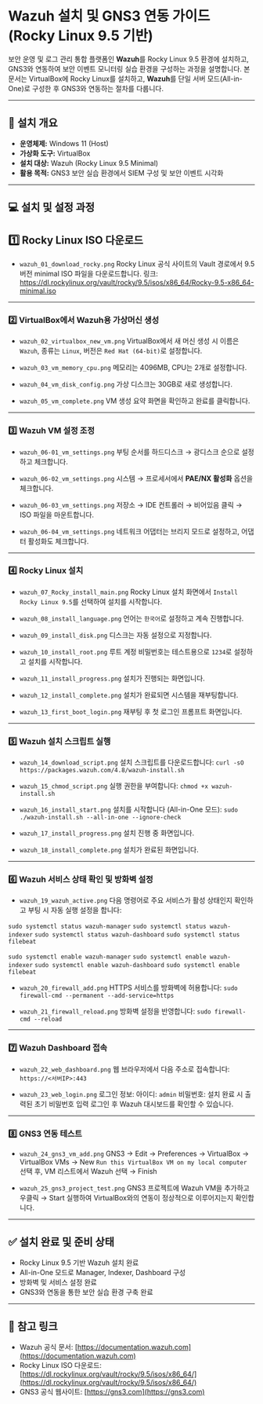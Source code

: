 # Wazuh 설치 및 GNS3 연동 가이드 (Rocky Linux 9.5 기반)

보안 운영 및 로그 관리 통합 플랫폼인 **Wazuh**를 Rocky Linux 9.5 환경에 설치하고, GNS3와 연동하여 보안 이벤트 모니터링 실습 환경을 구성하는 과정을 설명합니다.
본 문서는 VirtualBox에 Rocky Linux를 설치하고, **Wazuh**를 단일 서버 모드(All-in-One)로 구성한 후 GNS3와 연동하는 절차를 다룹니다.

---

## 📌 설치 개요

- **운영체제:** Windows 11 (Host)
- **가상화 도구:** VirtualBox
- **설치 대상:** Wazuh (Rocky Linux 9.5 Minimal)
- **활용 목적:** GNS3 보안 실습 환경에서 SIEM 구성 및 보안 이벤트 시각화

---

## 💻 설치 및 설정 과정

## 1️⃣ Rocky Linux ISO 다운로드

- `wazuh_01_download_rocky.png`
 Rocky Linux 공식 사이트의 Vault 경로에서 9.5 버전 minimal ISO 파일을 다운로드합니다.
 링크: https://dl.rockylinux.org/vault/rocky/9.5/isos/x86_64/Rocky-9.5-x86_64-minimal.iso

 ---

 ### 2️⃣ VirtualBox에서 Wazuh용 가상머신 생성

- `wazuh_02_virtualbox_new_vm.png`
 VirtualBox에서 새 머신 생성 시 이름은 `Wazuh`, 종류는 `Linux`, 버전은 `Red Hat (64-bit)`로 설정합니다.

- `wazuh_03_vm_memory_cpu.png`
 메모리는 4096MB, CPU는 2개로 설정합니다.

- `wazuh_04_vm_disk_config.png`
 가상 디스크는 30GB로 새로 생성합니다.

- `wazuh_05_vm_complete.png`
 VM 생성 요약 화면을 확인하고 완료를 클릭합니다.

 ---

 ### 3️⃣ Wazuh VM 설정 조정

- `wazuh_06-01_vm_settings.png`
 부팅 순서를 하드디스크 → 광디스크 순으로 설정하고 체크합니다.

- `wazuh_06-02_vm_settings.png`
 시스템 → 프로세서에서 **PAE/NX 활성화** 옵션을 체크합니다.

- `wazuh_06-03_vm_settings.png`
 저장소 → IDE 컨트롤러 → 비어있음 클릭 → ISO 파일을 마운트합니다.

- `wazuh_06-04_vm_settings.png`
 네트워크 어댑터는 브리지 모드로 설정하고, 어댑터 활성화도 체크합니다.

 ---

 ### 4️⃣ Rocky Linux 설치

- `wazuh_07_Rocky_install_main.png`
 Rocky Linux 설치 화면에서 `Install Rocky Linux 9.5`를 선택하여 설치를 시작합니다.

- `wazuh_08_install_language.png`
 언어는 `한국어`로 설정하고 계속 진행합니다.

- `wazuh_09_install_disk.png`
 디스크는 자동 설정으로 지정합니다.

- `wazuh_10_install_root.png`
 루트 계정 비밀번호는 테스트용으로 `1234`로 설정하고 설치를 시작합니다.

- `wazuh_11_install_progress.png`
 설치가 진행되는 화면입니다.

- `wazuh_12_install_complete.png`
 설치가 완료되면 시스템을 재부팅합니다.

- `wazuh_13_first_boot_login.png`
 재부팅 후 첫 로그인 프롬프트 화면입니다.

 ---

 ### 5️⃣ Wazuh 설치 스크립트 실행

- `wazuh_14_download_script.png`
 설치 스크립트를 다운로드합니다:
 `curl -sO https://packages.wazuh.com/4.8/wazuh-install.sh`


- `wazuh_15_chmod_script.png`
 실행 권한을 부여합니다:
 `chmod +x wazuh-install.sh`


- `wazuh_16_install_start.png`
 설치를 시작합니다 (All-in-One 모드):
 `sudo ./wazuh-install.sh --all-in-one --ignore-check`


- `wazuh_17_install_progress.png`
 설치 진행 중 화면입니다.

- `wazuh_18_install_complete.png`
 설치가 완료된 화면입니다.

 ---

### 6️⃣ Wazuh 서비스 상태 확인 및 방화벽 설정

- `wazuh_19_wazuh_active.png`
 다음 명령어로 주요 서비스가 활성 상태인지 확인하고 부팅 시 자동 실행 설정을 합니다:

 `sudo systemctl status wazuh-manager`
 `sudo systemctl status wazuh-indexer`
 `sudo systemctl status wazuh-dashboard`
 `sudo systemctl status filebeat`

 `sudo systemctl enable wazuh-manager`
 `sudo systemctl enable wazuh-indexer`
 `sudo systemctl enable wazuh-dashboard`
 `sudo systemctl enable filebeat`


- `wazuh_20_firewall_add.png`
 HTTPS 서비스를 방화벽에 허용합니다:
 `sudo firewall-cmd --permanent --add-service=https`


- `wazuh_21_firewall_reload.png`
 방화벽 설정을 반영합니다:
 `sudo firewall-cmd --reload`

 ---

### 7️⃣ Wazuh Dashboard 접속

- `wazuh_22_web_dashboard.png`
 웹 브라우저에서 다음 주소로 접속합니다:
 `https://<서버IP>:443`

- `wazuh_23_web_login.png`
 로그인 정보:
 아이디: `admin`
 비밀번호: 설치 완료 시 출력된 초기 비밀번호 입력
 로그인 후 Wazuh 대시보드를 확인할 수 있습니다.

 ---

### 8️⃣ GNS3 연동 테스트

- `wazuh_24_gns3_vm_add.png`
 GNS3 → Edit → Preferences → VirtualBox → VirtualBox VMs → New
 `Run this VirtualBox VM on my local computer` 선택 후, VM 리스트에서 Wazuh 선택 → Finish

- `wazuh_25_gns3_project_test.png`
 GNS3 프로젝트에 Wazuh VM을 추가하고 우클릭 → Start 실행하여 VirtualBox와의 연동이 정상적으로 이루어지는지 확인합니다.

 ---

 ## ✅ 설치 완료 및 준비 상태

- Rocky Linux 9.5 기반 Wazuh 설치 완료
- All-in-One 모드로 Manager, Indexer, Dashboard 구성
- 방화벽 및 서비스 설정 완료
- GNS3와 연동을 통한 보안 실습 환경 구축 완료

---

## 📎 참고 링크

- Wazuh 공식 문서:
 [https://documentation.wazuh.com](https://documentation.wazuh.com) 
- Rocky Linux ISO 다운로드:
 [https://dl.rockylinux.org/vault/rocky/9.5/isos/x86_64/](https://dl.rockylinux.org/vault/rocky/9.5/isos/x86_64/)
- GNS3 공식 웹사이트:
[https://gns3.com](https://gns3.com)